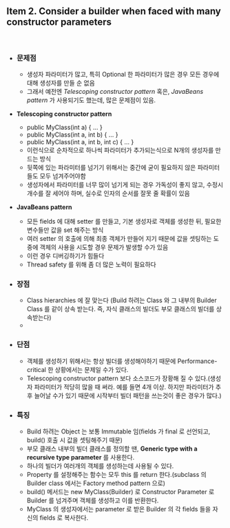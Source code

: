 ## Item 2. Consider a builder when faced with many constructor parameters
<br/>

* ### 문제점
  - 생성자 파라미터가 많고, 특히 Optional 한 파라미터가 많은 경우 모든 경우에 대해 생성자를 만들 순 없음
  - 그래서 예전엔 *Telescoping constructor pattern* 혹은, *JavaBeans pattern* 가 사용되기도 했는데, 많은 문제점이 있음.

* **Telescoping constructor pattern**
  - public MyClass(int a) { ... }
  - public MyClass(int a, int b) { ... }
  - public MyClass(int a, int b, int c) { ... }
  - 이런식으로 순차적으로 하나씩 파라미터가 추가되는식으로 N개의 생성자를 만드는 방식
  - 뒷쪽에 있는 파라미터를 넘기기 위해서는 중간에 굳이 필요하지 않은 파라미터들도 모두 넘겨주어야함
  - 생성자에서 파라미터를 너무 많이 넘기게 되는 경우 가독성이 좋지 않고, 수정시 개수를 잘 세어야 하며, 실수로 인자의 순서를 잘못 줄 확률이 있음

* **JavaBeans pattern**
  - 모든 fields 에 대해 setter 를 만들고, 기본 생성자로 객체를 생성한 뒤, 필요한 변수들만 값을 set 해주는 방식
  - 여러 setter 의 호출에 의해 최종 객체가 만들어 지기 때문에 값을 셋팅하는 도중에 객체의 사용을 시도할 경우 문제가 발생할 수가 있음
  - 이런 경우 디버깅하기가 힘들다
  - Thread safety 를 위해 좀 더 많은 노력이 필요하다
  

* ### 장점
  - Class hierarchies 에 잘 맞는다 (Build 하려는 Class 와 그 내부의 Builder Class 를 같이 상속 받는다. 즉, 자식 클래스의 빌더도 부모 클래스의 빌더를 상속받는다)
  - 

* ### 단점
  - 객체를 생성하기 위해서는 항상 빌더를 생성해야하기 때문에 Performance-critical 한 상황에서는 문제일 수가 있다.
  - Telescoping constructor pattern 보다 소스코드가 장황해 질 수 있다.(생성자 파라미터가 적당히 많을 때 써라. 예를 들면 4개 이상. 하지만 파라미터가 추후 늘어날 수가 있기 때문에 시작부터 빌더 패턴을 쓰는것이 좋은 경우가 많다.)
  

* ### 특징
  - Build 하려는 Object 는 보통 Immutable 임(fields 가 final 로 선언되고, build() 호출 시 값을 셋팅해주기 때문)
  - 부모 클래스 내부의 빌더 클래스를 정의할 땐, **Generic type with a recursive type parameter** 를 사용한다.
  - 하나의 빌더가 여러개의 객체를 생성하는데 사용될 수 있다.
  - Property 를 설정해주는 함수는 모두 this 를 return 한다.(subclass 의 Builder class 에서는 Factory method pattern 으로)
  - build() 메서드는 new MyClass(Builder) 로 Constructor Parameter 로 Builder 를 넘겨주며 객체를 생성하고 이를 반환한다.
  - MyClass 의 생성자에서는 parameter 로 받은 Builder 의 각 fields 들을 자신의 fields 로 복사한다.

